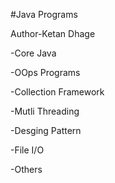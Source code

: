 #Java Programs

Author-Ketan Dhage

-Core Java

-OOps Programs

-Collection Framework

-Mutli Threading

-Desging Pattern 

-File I/O

-Others
